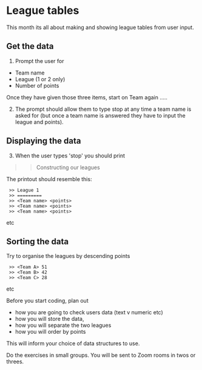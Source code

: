 # League tables
This month its all about making and showing league tables from user input. 

## Get the data
1. Prompt the user for 
 - Team name
 - League (1 or 2 only)
 - Number of points

 Once they have given those three items, start on Team again ..... 

 2. The prompt should allow them to type stop at any time a team name is asked for (but once a team name is answered they have to input the league and points).

## Displaying the data

 3. When the user types 'stop' you should print 

 >> Constructing our leagues 
 >>

 The printout should resemble this:
```
 >> League 1
 >> =========
 >> <Team name> <points>
 >> <Team name> <points>
 >> <Team name> <points>
```
 etc

## Sorting the data

 Try to organise the leagues by descending points
```
 >> <Team A> 51
 >> <Team B> 42
 >> <Team C> 28 
```
 etc

 Before you start coding, plan out 
 - how you are going to check users data (text v numeric etc)
 - how you will store the data,
 - how you will separate the two leagues
 - how you will order by points

 This will inform your choice of data structures to use. 

Do the exercises in small groups. You will be sent to Zoom rooms in twos or threes. 



